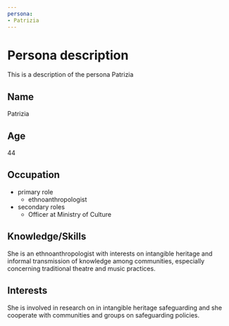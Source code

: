```yaml
---
persona:
- Patrizia
---
```


# Persona description

This is a description of the persona Patrizia

## Name
Patrizia

## Age
44

## Occupation
- primary role
    - ethnoanthropologist
- secondary roles
    - Officer at Ministry of Culture


## Knowledge/Skills
She is an ethnoanthropologist with interests on intangible heritage and informal transmission of knowledge among communities, especially concerning traditional theatre and music practices.

## Interests
She is involved in research on in intangible heritage safeguarding and she cooperate with communities and groups on safeguarding policies.

